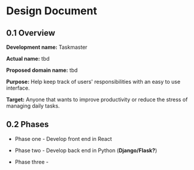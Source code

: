 # Design Document

## 0.1 Overview

__Development name:__ Taskmaster

__Actual name:__ tbd

__Proposed domain name:__ tbd

__Purpose:__ Help keep track of users' responsibilities with an easy to use interface.

__Target:__ Anyone that wants to improve productivity or reduce the stress of managing daily tasks.

## 0.2 Phases

  * Phase one - Develop front end in React
  
  * Phase two - Develop back end in Python (__Django/Flask?__)
  
  * Phase three - 
